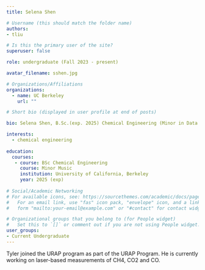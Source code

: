 ```yaml
---
title: Selena Shen

# Username (this should match the folder name)
authors:
- tliu

# Is this the primary user of the site?
superuser: false

role: undergraduate (Fall 2023 - present)

avatar_filename: sshen.jpg

# Organizations/Affiliations
organizations:
  - name: UC Berkeley
    url: ""

# Short bio (displayed in user profile at end of posts)

bio: Selena Shen, B.Sc.(exp. 2025) Chemical Engineering (Minor in Data Science), University of California at Berkeley. URAP researcher in Atmospheric Biogeochemistry Lab (Sept 2023- present).   

interests:
  - chemical engineering
  
education:
  courses:
   - course: BSc Chemical Engineering
     course: Minor Music
     institution: University of California, Berkeley
     year: 2025 (exp)
      
# Social/Academic Networking
# For available icons, see: https://sourcethemes.com/academic/docs/page-builder/#icons
#   For an email link, use "fas" icon pack, "envelope" icon, and a link in the
#   form "mailto:your-email@example.com" or "#contact" for contact widget.

# Organizational groups that you belong to (for People widget)
#   Set this to `[]` or comment out if you are not using People widget.
user_groups:
- Current Undergraduate
---
```


Tyler joined the URAP program as part of the URAP Program.  He is currently working on laser-based measurements of CH4, CO2 and CO.  
